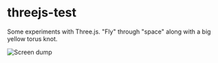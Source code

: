 threejs-test
============

Some experiments with Three.js. "Fly" through "space" along with a big yellow torus knot.

![Screen dump](http://cl.ly/image/0l201s1J3y2N/Screen%20Shot%202013-05-11%20at%201.26.24%20PM.png)
